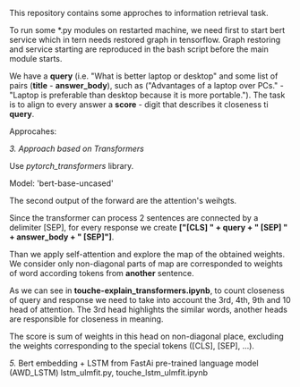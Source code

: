 This repository contains some approches to information retrieval task.

To run some \*.py modules on restarted machine, we need first to start bert service which in tern needs restored graph in tensorflow.
Graph restoring and service starting are reproduced in the bash script before the main module starts.

We have a __query__ (i.e. "What is better laptop or desktop" and some list of pairs (__title__ - __answer_body__), such as ("Advantages of a laptop over PCs." - "Laptop is preferable than desktop because it is more portable."). The task is to align to every answer a __score__ - digit that describes it closeness ti __query__.

Approcahes:

*3. Approach based on Transformers*

Use *pytorch_transformers* library.

Model: 'bert-base-uncased'

The second output of the forward are the attention's weihgts.

Since the transformer can process 2 sentences are connected by a delimiter [SEP], for every response we create __["[CLS] " + query + " [SEP] " + answer_body + " [SEP]"]__.

Than we apply self-attention and explore the map of the obtained weights. We consider only non-diagonal parts of map are corresponded to weights of word according tokens from __another__ sentence. 

As we can see in **touche-explain_transformers.ipynb**, to count closeness of query and response we need to take into account the 3rd, 4th, 9th and 10 head of attention. The 3rd head highlights the similar words, another heads are responsible for closeness in meaning. 

The score is sum of weights in this head on non-diagonal place, excluding the weights corresponding to the special tokens ([CLS], [SEP], ...).

*5.* Bert embedding + LSTM from FastAi pre-trained language model (AWD_LSTM)
lstm_ulmfit.py, touche_lstm_ulmfit.ipynb
